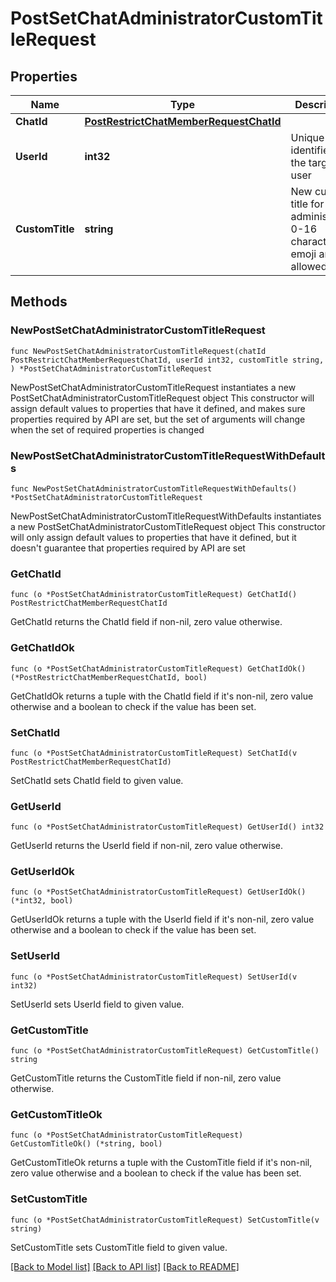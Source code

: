 # PostSetChatAdministratorCustomTitleRequest

## Properties

Name | Type | Description | Notes
------------ | ------------- | ------------- | -------------
**ChatId** | [**PostRestrictChatMemberRequestChatId**](PostRestrictChatMemberRequestChatId.md) |  | 
**UserId** | **int32** | Unique identifier of the target user | 
**CustomTitle** | **string** | New custom title for the administrator; 0-16 characters, emoji are not allowed | 

## Methods

### NewPostSetChatAdministratorCustomTitleRequest

`func NewPostSetChatAdministratorCustomTitleRequest(chatId PostRestrictChatMemberRequestChatId, userId int32, customTitle string, ) *PostSetChatAdministratorCustomTitleRequest`

NewPostSetChatAdministratorCustomTitleRequest instantiates a new PostSetChatAdministratorCustomTitleRequest object
This constructor will assign default values to properties that have it defined,
and makes sure properties required by API are set, but the set of arguments
will change when the set of required properties is changed

### NewPostSetChatAdministratorCustomTitleRequestWithDefaults

`func NewPostSetChatAdministratorCustomTitleRequestWithDefaults() *PostSetChatAdministratorCustomTitleRequest`

NewPostSetChatAdministratorCustomTitleRequestWithDefaults instantiates a new PostSetChatAdministratorCustomTitleRequest object
This constructor will only assign default values to properties that have it defined,
but it doesn't guarantee that properties required by API are set

### GetChatId

`func (o *PostSetChatAdministratorCustomTitleRequest) GetChatId() PostRestrictChatMemberRequestChatId`

GetChatId returns the ChatId field if non-nil, zero value otherwise.

### GetChatIdOk

`func (o *PostSetChatAdministratorCustomTitleRequest) GetChatIdOk() (*PostRestrictChatMemberRequestChatId, bool)`

GetChatIdOk returns a tuple with the ChatId field if it's non-nil, zero value otherwise
and a boolean to check if the value has been set.

### SetChatId

`func (o *PostSetChatAdministratorCustomTitleRequest) SetChatId(v PostRestrictChatMemberRequestChatId)`

SetChatId sets ChatId field to given value.


### GetUserId

`func (o *PostSetChatAdministratorCustomTitleRequest) GetUserId() int32`

GetUserId returns the UserId field if non-nil, zero value otherwise.

### GetUserIdOk

`func (o *PostSetChatAdministratorCustomTitleRequest) GetUserIdOk() (*int32, bool)`

GetUserIdOk returns a tuple with the UserId field if it's non-nil, zero value otherwise
and a boolean to check if the value has been set.

### SetUserId

`func (o *PostSetChatAdministratorCustomTitleRequest) SetUserId(v int32)`

SetUserId sets UserId field to given value.


### GetCustomTitle

`func (o *PostSetChatAdministratorCustomTitleRequest) GetCustomTitle() string`

GetCustomTitle returns the CustomTitle field if non-nil, zero value otherwise.

### GetCustomTitleOk

`func (o *PostSetChatAdministratorCustomTitleRequest) GetCustomTitleOk() (*string, bool)`

GetCustomTitleOk returns a tuple with the CustomTitle field if it's non-nil, zero value otherwise
and a boolean to check if the value has been set.

### SetCustomTitle

`func (o *PostSetChatAdministratorCustomTitleRequest) SetCustomTitle(v string)`

SetCustomTitle sets CustomTitle field to given value.



[[Back to Model list]](../README.md#documentation-for-models) [[Back to API list]](../README.md#documentation-for-api-endpoints) [[Back to README]](../README.md)


